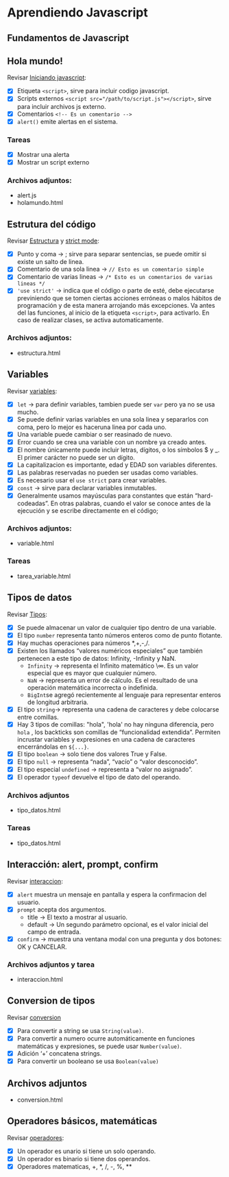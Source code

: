 # Aprendiendo Javascript

## Fundamentos de Javascript
## Hola mundo!
Revisar [Iniciando javascript](https://es.javascript.info/hello-world):
 - [x] Etiqueta `<script>`, sirve para incluir codigo javascript.
 - [x] Scripts externos `<script src="/path/to/script.js"></script>`, sirve para incluir archivos js externo. 
 - [x] Comentarios `<!-- Es un comentario -->`
 - [x] `alert()` emite alertas en el sistema.

### Tareas
 - [x] Mostrar una alerta 
 - [x] Mostrar un script externo
### Archivos adjuntos:
* alert.js
* holamundo.html

## Estrutura del código
Revisar [Estructura](https://es.javascript.info/structure) y [strict mode](https://es.javascript.info/strict-mode):
- [x] Punto y coma -> ; sirve para separar sentencias, se puede omitir si existe un salto de linea.
- [x] Comentario de una sola linea -> `// Esto es un comentario simple`
- [x] Comentario de varias lineas ->   `/* Esto es un comentarios de varias lineas */`
- [x] `'use strict'` -> indica que el código o parte de esté, debe ejecutarse previniendo que se tomen ciertas acciones erróneas o malos hábitos de programación y de esta manera arrojando más excepciones. Va antes del las funciones, al inicio de la etiqueta `<script>`, para activarlo. En caso de realizar clases, se activa automaticamente.

### Archivos adjuntos:
* estructura.html

## Variables
Revisar [variables](https://es.javascript.info/variables):
- [x] `let` -> para definir variables, tambien puede ser `var` pero ya no se usa mucho.
- [x] Se puede definir varias variables en una sola linea y separarlos con coma, pero lo mejor es haceruna linea por cada uno.
- [x] Una variable puede cambiar o ser reasinado de nuevo.
- [x] Error cuando se crea una variable con un nombre ya creado antes.
- [x] El nombre únicamente puede incluir letras, dígitos, o los símbolos $ y _. El primer carácter no puede ser un dígito.
- [x] La capitalizacion es importante, edad y EDAD son variables diferentes.
- [x] Las palabras reservadas no pueden ser usadas como variables.
- [x] Es necesario usar el `use strict` para crear variables.
- [x] `const` -> sirve para declarar variables inmutables.
- [x] Generalmente usamos mayúsculas para constantes que están “hard-codeadas”. En otras palabras, cuando el valor se conoce antes de la ejecución y se escribe directamente en el código;

### Archivos adjuntos:
* variable.html

### Tareas
* tarea_variable.html

## Tipos de datos
Revisar [Tipos](https://es.javascript.info/types):
- [x] Se puede almacenar un valor de cualquier tipo dentro de una variable.
- [x] El tipo `number` representa tanto números enteros como de punto flotante.
- [x] Hay muchas operaciones para números *,+,-,/.
- [x] Existen los llamados “valores numéricos especiales” que también pertenecen a este tipo de datos: Infinity, -Infinity y NaN.
    * `Infinity` -> representa el Infinito matemático \∞. Es un valor especial que es mayor que cualquier número.
    * `NaN` -> representa un error de cálculo. Es el resultado de una operación matemática incorrecta o indefinida.
    * `BigInt`se agregó recientemente al lenguaje para representar enteros de longitud arbitraria.
- [x] El tipo `string`-> representa una cadena de caracteres y debe colocarse entre comillas.
- [x] Hay 3 tipos de comillas: "hola", 'hola' no hay ninguna diferencia, pero ` hola ` , los backticks son comillas de “funcionalidad extendida”. Permiten incrustar variables y expresiones en una cadena de caracteres encerrándolas en `${...}`.
- [x] El tipo `boolean` -> solo tiene dos valores True y False.
- [x] El tipo `null` -> representa “nada”, “vacío” o “valor desconocido”.
- [x] El tipo especial `undefined` -> representa a “valor no asignado”.
- [x] El operador `typeof` devuelve el tipo de dato del operando.

### Archivos adjuntos
* tipo_datos.html

### Tareas
* tipo_datos.html

## Interacción: alert, prompt, confirm 
Revisar [interaccion](https://es.javascript.info/alert-prompt-confirm):

- [x] `alert` muestra un mensaje en pantalla y espera la confirmacion del usuario.
- [x] `prompt` acepta dos argumentos.
    * title -> El texto a mostrar al usuario.
    * default -> Un segundo parámetro opcional, es el valor inicial del campo de entrada.
- [x] `confirm` -> muestra una ventana modal con una pregunta y dos botones: OK y CANCELAR.

### Archivos adjuntos y tarea
* interaccion.html

## Conversion de tipos
Revisar [conversion](https://es.javascript.info/type-conversions)

- [x] Para convertir a string se usa `String(value)`.
- [x] Para convertir a numero ocurre automáticamente en funciones matemáticas y expresiones, se puede usar `Number(value)`.
- [x] Adición ‘+’ concatena strings.
- [x] Para convertir un booleano se usa `Boolean(value)`

## Archivos adjuntos
* conversion.html

## Operadores básicos, matemáticas
Revisar [operadores]():
- [x] Un operador es unario si tiene un solo operando.
- [x] Un operador es binario si tiene dos operandos.
- [x] Operadores matematicas, +, *, /, -, %, **